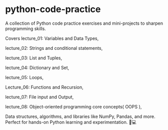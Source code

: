# python-code-practice
A collection of Python code practice exercises and mini-projects to sharpen programming skills.

Covers lecture_01: Variables and Data Types,

lecture_02: Strings and conditional statements, 

lecture_03: List and Tuples, 

lecture_04: Dictionary and Set, 

lecture_05: Loops, 

Lecture_06: Functions and Recursion, 

lecture_07: File input and Output, 

lecture_08: Object-oriented programming core concepts( OOPS ), 

Data structures, algorithms, and libraries like NumPy, Pandas, and more. Perfect for hands-on Python learning and experimentation. 🐍💻
